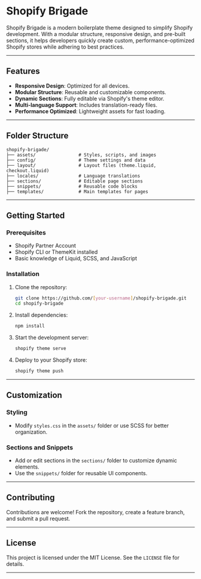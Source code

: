 # Shopify Brigade  

Shopify Brigade is a modern boilerplate theme designed to simplify Shopify development. With a modular structure, responsive design, and pre-built sections, it helps developers quickly create custom, performance-optimized Shopify stores while adhering to best practices.  

---

## Features  
- **Responsive Design**: Optimized for all devices.  
- **Modular Structure**: Reusable and customizable components.  
- **Dynamic Sections**: Fully editable via Shopify's theme editor.  
- **Multi-language Support**: Includes translation-ready files.  
- **Performance Optimized**: Lightweight assets for fast loading.  

---

## Folder Structure  

```
shopify-brigade/
├── assets/                # Styles, scripts, and images
├── config/                # Theme settings and data
├── layout/                # Layout files (theme.liquid, checkout.liquid)
├── locales/               # Language translations
├── sections/              # Editable page sections
├── snippets/              # Reusable code blocks
├── templates/             # Main templates for pages
```

---

## Getting Started  

### Prerequisites  
- Shopify Partner Account  
- Shopify CLI or ThemeKit installed  
- Basic knowledge of Liquid, SCSS, and JavaScript  

### Installation  
1. Clone the repository:  
   ```bash
   git clone https://github.com/[your-username]/shopify-brigade.git
   cd shopify-brigade
   ```  
2. Install dependencies:  
   ```bash
   npm install
   ```  

3. Start the development server:  
   ```bash
   shopify theme serve
   ```  

4. Deploy to your Shopify store:  
   ```bash
   shopify theme push
   ```  

---

## Customization  

### Styling  
- Modify `styles.css` in the `assets/` folder or use SCSS for better organization.  

### Sections and Snippets  
- Add or edit sections in the `sections/` folder to customize dynamic elements.  
- Use the `snippets/` folder for reusable UI components.  

---

## Contributing  
Contributions are welcome! Fork the repository, create a feature branch, and submit a pull request.  

---

## License  
This project is licensed under the MIT License. See the `LICENSE` file for details.  

---

